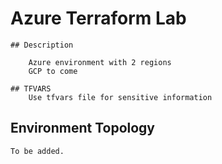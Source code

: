 # Azure Terraform Lab

    ## Description 

        Azure environment with 2 regions 
        GCP to come

    ## TFVARS 
        Use tfvars file for sensitive information 

## Environment Topology 

    To be added.

